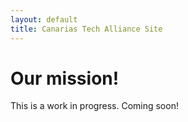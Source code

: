 ```yaml
---
layout: default
title: Canarias Tech Alliance Site
---
```

# Our mission!
This is a work in progress. Coming soon!
